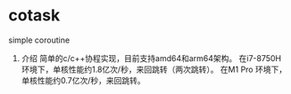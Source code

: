 # cotask
simple coroutine

1.  介绍
    简单的c/c++协程实现，目前支持amd64和arm64架构。
    在i7-8750H 环境下，单核性能约1.8亿次/秒，来回跳转（两次跳转）。
    在M1 Pro   环境下，单核性能约0.7亿次/秒，来回跳转。
